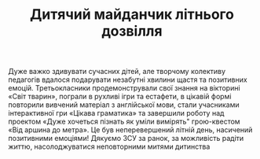 ﻿---
title: Дитячий майданчик літнього дозвілля
---

Дуже важко здивувати сучасних дітей, але творчому колективу педагогів вдалося подарувати незабутні хвилини щастя та позитивних емоцій. Третьокласники продемонстрували свої знання на вікторині «Світ тварин», пограли в рухливі ігри та естафети, в цікавій формі повторили вивчений матеріал з англійської мови, стали учасниками інтерактивної гри «Цікава граматика» та завершили роботу над проектом «Дуже хочеться пізнать як уміли вимірять" грою-квестом «Від аршина до метра». Це був неперевершений літній день, насичений позитивними емоціями! Дякуємо ЗСУ за ранок, за можливість радіти життю, насолоджуватися неповторними митями дитинства

<slideshow />

